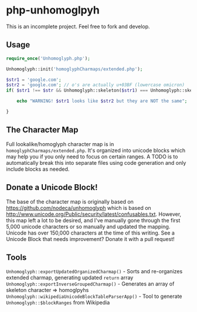 # php-unhomoglpyh

This is an incomplete project. Feel free to fork and develop.

## Usage

```php
require_once('Unhomoglyph.php');

Unhomoglyph::init('homoglyphCharmaps/extended.php');

$str1 = 'google.com';
$str2 = 'gοοgle.com'; // o's are actually u+03BF (lowercase omicron)
if( $str1 !== $str && Unhomoglyph::skeleton($str1) === Unhomoglyph::skeleton($str2) ) {

	echo "WARNING! $str1 looks like $str2 but they are NOT the same";

}
```

## The Character Map
Full lookalike/homoglyph character map is in `homoglyphCharmaps/extended.php`. It's organized into unicode blocks which may help you if you only need to focus on certain ranges. A TODO is to automatically break this into separate files using code generation and only include blocks as needed.

## Donate a Unicode Block!
The base of the character map is originally based on https://github.com/nodeca/unhomoglyph which is based on http://www.unicode.org/Public/security/latest/confusables.txt. However, this map left a lot to be desired, and I've manually gone through the first 5,000 unicode characters or so manually and updated the mapping. Unicode has over 150,000 characters at the time of this writing. See a Unicode Block that needs improvement? Donate it with a pull request!

## Tools
`Unhomoglyph::exportUpdatedOrganizedCharmap()` - Sorts and re-organizes extended charmap, generating updated `return` array  
`Unhomoglyph::exportInverseGroupedCharmap()` - Generates an array of skeleton character => homoglpyhs  
`Unhomoglyph::wikipediaUnicodeBlockTableParserApp()` - Tool to generate `Unhomoglyph::$blockRanges` from Wikipedia
